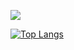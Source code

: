  <p align="leading">
  <a href="https://skillicons.dev">
    <img src="https://skillicons.dev/icons?i=swift,kotlin,python,django,firebase,postgres,sqlite,postman" />
  </a>
</p>

[![Top Langs](https://github-readme-stats.vercel.app/api/top-langs/?username=yumastui00&theme=vue-dark&show_icons=true&layout=compact)](https://github.com/mo-ri-regen/github-readme-stats)
 
